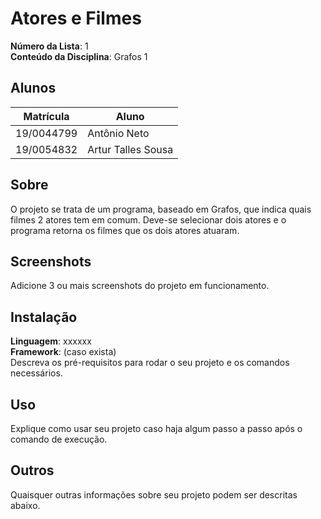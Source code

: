 # Atores e Filmes

**Número da Lista**: 1<br>
**Conteúdo da Disciplina**: Grafos 1<br>

## Alunos
|Matrícula | Aluno |
| -- | -- |
| 19/0044799  |  Antônio Neto |
| 19/0054832  |  Artur Talles Sousa |

## Sobre 
O projeto se trata de um programa, baseado em Grafos, que indica quais filmes 2 atores tem em comum. Deve-se selecionar dois atores e o programa retorna os filmes que os dois atores atuaram.

## Screenshots
Adicione 3 ou mais screenshots do projeto em funcionamento.

## Instalação 
**Linguagem**: xxxxxx<br>
**Framework**: (caso exista)<br>
Descreva os pré-requisitos para rodar o seu projeto e os comandos necessários.

## Uso 
Explique como usar seu projeto caso haja algum passo a passo após o comando de execução.

## Outros 
Quaisquer outras informações sobre seu projeto podem ser descritas abaixo.




